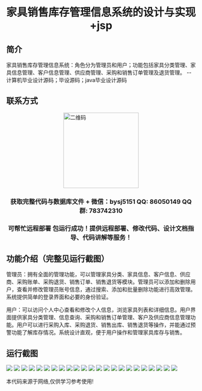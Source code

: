 <p><h1 align="center">家具销售库存管理信息系统的设计与实现+jsp</h1></p>

## 简介
家具销售库存管理信息系统：角色分为管理员和用户；功能包括家具分类管理、家具信息管理、客户信息管理、供应商管理、采购和销售订单管理及退货管理。    --计算机毕业设计源码；毕设源码；java毕业设计源码


## 联系方式
<img src="https://bs-1329754181.cos.ap-shanghai.myqcloud.com/wx.jpg" alt="二维码" style="display: block; margin: 0 auto;" width="200px">
<p><h3 align="center">获取完整代码与数据库文件 + 微信：bysj5151 QQ: 86050149 QQ群: 783742310</h3></p>
<p><h3 align="center">可帮忙远程部署 包运行成功！提供远程部署、修改代码、设计文档指导、代码讲解等服务！</h3></p>

## 功能介绍（完整见运行截图）
管理员：拥有全面的管理功能，可以管理家具分类、家具信息、客户信息、供应商、采购账单、采购退货、销售订单、销售退货等模块。管理员可以添加和删除用户，查看并修改管理员账号信息，通过搜索、添加和批量删除功能进行高效管理。系统提供简单的登录界面和必要的身份验证。

用户：可以访问个人中心查看和修改个人信息，浏览家具列表和详细信息。用户界面提供家具分类管理、信息查询、采购和销售订单管理、客户及供应商信息管理功能。用户可以进行采购入库、采购退货、销售出库、销售退货等操作，并能通过预警功能了解库存情况。系统设计直观，便于用户操作和管理家具库存与销售。


## 运行截图
![](https://bs-1329754181.cos.ap-shanghai.myqcloud.com/ssm/FurnitureSalesInventoryManagementSystem/img/001.jpg)
![](https://bs-1329754181.cos.ap-shanghai.myqcloud.com/ssm/FurnitureSalesInventoryManagementSystem/img/002.jpg)
![](https://bs-1329754181.cos.ap-shanghai.myqcloud.com/ssm/FurnitureSalesInventoryManagementSystem/img/003.jpg)
![](https://bs-1329754181.cos.ap-shanghai.myqcloud.com/ssm/FurnitureSalesInventoryManagementSystem/img/004.jpg)
![](https://bs-1329754181.cos.ap-shanghai.myqcloud.com/ssm/FurnitureSalesInventoryManagementSystem/img/005.jpg)
![](https://bs-1329754181.cos.ap-shanghai.myqcloud.com/ssm/FurnitureSalesInventoryManagementSystem/img/006.jpg)
![](https://bs-1329754181.cos.ap-shanghai.myqcloud.com/ssm/FurnitureSalesInventoryManagementSystem/img/007.jpg)
![](https://bs-1329754181.cos.ap-shanghai.myqcloud.com/ssm/FurnitureSalesInventoryManagementSystem/img/008.jpg)
![](https://bs-1329754181.cos.ap-shanghai.myqcloud.com/ssm/FurnitureSalesInventoryManagementSystem/img/009.jpg)
![](https://bs-1329754181.cos.ap-shanghai.myqcloud.com/ssm/FurnitureSalesInventoryManagementSystem/img/010.jpg)
![](https://bs-1329754181.cos.ap-shanghai.myqcloud.com/ssm/FurnitureSalesInventoryManagementSystem/img/011.jpg)
![](https://bs-1329754181.cos.ap-shanghai.myqcloud.com/ssm/FurnitureSalesInventoryManagementSystem/img/012.jpg)
![](https://bs-1329754181.cos.ap-shanghai.myqcloud.com/ssm/FurnitureSalesInventoryManagementSystem/img/013.jpg)
![](https://bs-1329754181.cos.ap-shanghai.myqcloud.com/ssm/FurnitureSalesInventoryManagementSystem/img/014.jpg)
![](https://bs-1329754181.cos.ap-shanghai.myqcloud.com/ssm/FurnitureSalesInventoryManagementSystem/img/015.jpg)
![](https://bs-1329754181.cos.ap-shanghai.myqcloud.com/ssm/FurnitureSalesInventoryManagementSystem/img/016.jpg)
![](https://bs-1329754181.cos.ap-shanghai.myqcloud.com/ssm/FurnitureSalesInventoryManagementSystem/img/017.jpg)
![](https://bs-1329754181.cos.ap-shanghai.myqcloud.com/ssm/FurnitureSalesInventoryManagementSystem/img/018.jpg)
![](https://bs-1329754181.cos.ap-shanghai.myqcloud.com/ssm/FurnitureSalesInventoryManagementSystem/img/019.jpg)
![](https://bs-1329754181.cos.ap-shanghai.myqcloud.com/ssm/FurnitureSalesInventoryManagementSystem/img/020.jpg)
![](https://bs-1329754181.cos.ap-shanghai.myqcloud.com/ssm/FurnitureSalesInventoryManagementSystem/img/021.jpg)
![](https://bs-1329754181.cos.ap-shanghai.myqcloud.com/ssm/FurnitureSalesInventoryManagementSystem/img/022.jpg)
![](https://bs-1329754181.cos.ap-shanghai.myqcloud.com/ssm/FurnitureSalesInventoryManagementSystem/img/023.jpg)

<p>本代码来源于网络,仅供学习参考使用!</p>
